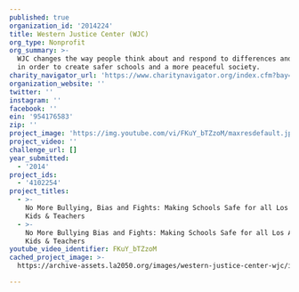 ```yaml
---
published: true
organization_id: '2014224'
title: Western Justice Center (WJC)
org_type: Nonprofit
org_summary: >-
  WJC changes the way people think about and respond to differences and conflict
  in order to create safer schools and a more peaceful society.
charity_navigator_url: 'https://www.charitynavigator.org/index.cfm?bay=search.profile&ein=954176583'
organization_website: ''
twitter: ''
instagram: ''
facebook: ''
ein: '954176583'
zip: ''
project_image: 'https://img.youtube.com/vi/FKuY_bTZzoM/maxresdefault.jpg'
project_video: ''
challenge_url: []
year_submitted:
  - '2014'
project_ids:
  - '4102254'
project_titles:
  - >-
    No More Bullying, Bias and Fights: Making Schools Safe for all Los Angeles
    Kids & Teachers
  - >-
    No More Bullying Bias and Fights: Making Schools Safe for all Los Angeles
    Kids & Teachers
youtube_video_identifier: FKuY_bTZzoM
cached_project_image: >-
  https://archive-assets.la2050.org/images/western-justice-center-wjc/img.youtube.com/vi/FKuY_bTZzoM/maxresdefault.jpg

---
```

